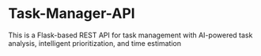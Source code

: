 # Task-Manager-API
This is a Flask-based REST API for task management with AI-powered task analysis, intelligent prioritization, and time estimation

